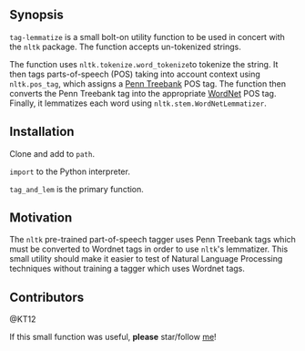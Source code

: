 ## Synopsis

`tag-lemmatize` is a small bolt-on utility function to be used in concert with the `nltk` package.  The function accepts un-tokenized strings.

The function uses `nltk.tokenize.word_tokenize`to tokenize the string.  It then tags parts-of-speech (POS) taking into account context using `nltk.pos_tag`, which assigns a  [Penn Treebank](https://www.ling.upenn.edu/courses/Fall_2003/ling001/penn_treebank_pos.html) POS tag.  The function then converts the Penn Treebank tag into the appropriate [WordNet](https://wordnet.princeton.edu/wordnet/frequently-asked-questions/database/)  POS tag.  Finally, it lemmatizes each word using `nltk.stem.WordNetLemmatizer`.

## Installation

Clone and add to `path`.

`import` to the Python interpreter.

`tag_and_lem` is the primary function.

## Motivation

The `nltk` pre-trained part-of-speech tagger uses Penn Treebank tags which must be converted to Wordnet tags in order to use `nltk`'s lemmatizer.  This small utility should make it easier to test of Natural Language Processing techniques without training a tagger which uses Wordnet tags.

## Contributors

@KT12

If this small function was useful, **please** star/follow [me](https://github.com/KT12)!